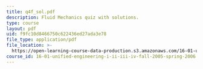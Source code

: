 ```yaml
---
title: q4f_sol.pdf
description: Fluid Mechanics quiz with solutions.
type: course
layout: pdf
uid: f9fc10d8466750c622436ed27ada3e78
file_type: application/pdf
file_location: >-
  https://open-learning-course-data-production.s3.amazonaws.com/16-01-unified-engineering-i-ii-iii-iv-fall-2005-spring-2006/f9fc10d8466750c622436ed27ada3e78_q4f_sol.pdf
course_id: 16-01-unified-engineering-i-ii-iii-iv-fall-2005-spring-2006
---
```

